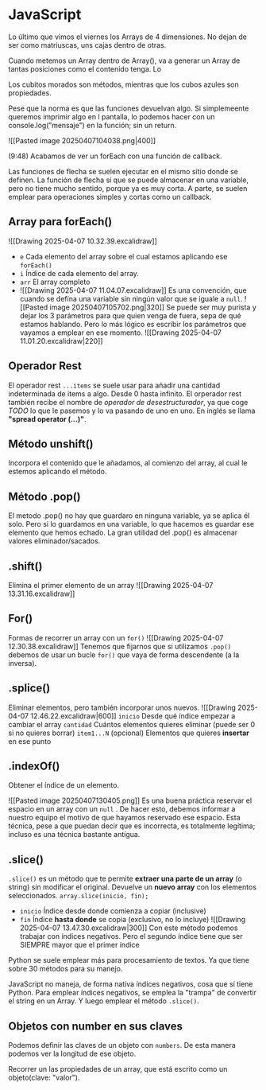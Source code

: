 # JavaScript

Lo último que vimos el viernes los Arrays de 4 dimensiones. No dejan de ser como matriuscas, uns cajas dentro de otras.

Cuando metemos un Array dentro de Array(), va a generar un Array de tantas posiciones como el contenido tenga. Lo

Los cubitos morados son métodos, mientras que los cubos azules son propiedades.

Pese que la norma es que las funciones devuelvan algo. Si simplemeente queremos imprimir algo en l pantalla, lo podemos hacer con un console.log(”mensaje”) en la función; sin un return.

![[Pasted image 20250407104038.png|400]]

(9:48) Acabamos de ver un forEach con una función de callback.

Las funciones de flecha se suelen ejecutar en el mismo sitio donde se definen. La función de flecha sí que se puede almacenar en una variable, pero no tiene mucho sentido, porque ya es muy corta. A parte, se suelen emplear para operaciones simples y cortas como un callback.
## Array para forEach()
![[Drawing 2025-04-07 10.32.39.excalidraw]]
- `e` Cada elemento del array sobre el cual estamos aplicando ese `forEach()`
- `i` Índice de cada elemento del array.
- `arr` El array completo
- ![[Drawing 2025-04-07 11.04.07.excalidraw]]
Es una convención, que cuando se defina una variable sin ningún valor que se iguale a `null`.
![[Pasted image 20250407105702.png|320]]
Se puede ser muy purista y dejar los 3 parámetros para que quien venga de fuera, sepa de qué estamos hablando. Pero lo más lógico es escribir los parámetros que vayamos a emplear en ese momento.
![[Drawing 2025-04-07 11.01.20.excalidraw|220]]
## Operador Rest
El operador rest `...items` se suele usar para añadir una cantidad indeterminada de items a algo. Desde 0 hasta infinito.
El orperador rest también recibe el nombre de *operador de desestructurador*, ya que  coge *TODO* lo que le pasemos y lo va pasando de uno en uno. En inglés se llama **"spread operator (...)"**.
## Método unshift()
Incorpora el contenido que le añadamos, al comienzo del array, al cual le estemos aplicando el método.
## Método .pop()
El metodo .pop() no hay que guardaro en ninguna variable, ya se aplica él solo. Pero si lo guardamos en una variable, lo que hacemos es guardar ese elemento que hemos echado.
La gran utilidad del .pop() es almacenar valores eliminador/sacados.

## .shift()
Elimina el primer elemento de un array
![[Drawing 2025-04-07 13.31.16.excalidraw]]
## For()
Formas de recorrer un array con un `for()`
![[Drawing 2025-04-07 12.30.38.excalidraw]]
Tenemos que fijarnos que si utilizamos `.pop()` debemos de usar un bucle `for()` que vaya de forma descendente (a la inversa).

## .splice()
Eliminar elementos, pero también incorporar unos nuevos.
![[Drawing 2025-04-07 12.46.22.excalidraw|600]]
`inicio` Desde qué índice empezar a cambiar el array
`cantidad` Cuántos elementos quieres eliminar (puede ser 0 si no quieres borrar)
`item1...N` (opcional) Elementos que quieres **insertar** en ese punto

## .indexOf()
Obtener el índice de un elemento.

![[Pasted image 20250407130405.png]]
Es una buena práctica reservar el espacio en un array con un `null` . De hacer esto, debemos informar a nuestro equipo el motivo de que hayamos reservado ese espacio. Esta técnica, pese a que puedan decir que es incorrecta, es totalmente legítima; incluso es una técnica bastante antígua. 

## .slice()
`.slice()` es un método que te permite **extraer una parte de un array** (o string) sin modificar el original. Devuelve un **nuevo array** con los elementos seleccionados.
`array.slice(inicio, fin);` 
- `inicio` Índice desde donde comienza a copiar (inclusive)
- `fin` Índice **hasta donde** se copia (exclusivo, no lo incluye)
![[Drawing 2025-04-07 13.47.30.excalidraw|300]]
Con este método podemos trabajar con índices negativos. Pero el segundo índice tiene que ser SIEMPRE mayor que el primer índice

Python se suele emplear más para procesamiento de textos. Ya que tiene sobre 30 métodos para su manejo. 

JavaScript no maneja, de forma nativa índices negativos, cosa que sí tiene Python. Para emplear índices negativos, se emplea la "trampa" de convertir el string en un Array. Y luego emplear el método `.slice()`.

## Objetos con number en sus claves
Podemos definir las claves de un objeto con `numbers`. De esta manera podemos ver la longitud de ese objeto.

Recorrer un las propiedades de un array, que está escrito como un objeto(clave: "valor").